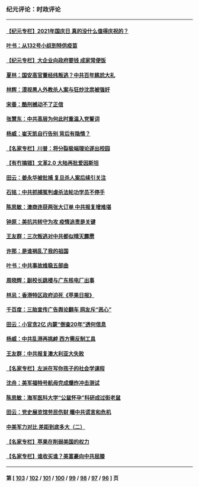 ### 纪元评论：时政评论
---
#### [【纪元专栏】2021年国庆日 真的没什么值得庆祝的？](../../pages/nsc1025/n13042406.md) 
#### [叶书：从132号小组到特供疫苗](../../pages/nsc1025/n13042658.md) 
#### [【纪元专栏】大企业向政府要钱 成家常便饭](../../pages/nsc1025/n13013783.md) 
#### [夏林：国安高官董经纬叛逃？中共百年尴尬大礼](../../pages/nsc1025/n13042315.md) 
#### [林辉：漠视黑人外教杀人案与狂炒沈祟被强奸](../../pages/nsc1025/n13042162.md) 
#### [宋善：酷刑撼动不了正信](../../pages/nsc1025/n13041282.md) 
#### [张慧东：中共高层为何此时重温入党誓词](../../pages/nsc1025/n13040972.md) 
#### [杨威：崔天凯自行告别 背后有隐情？](../../pages/nsc1025/n13040410.md) 
#### [【名家专栏】川普：将分裂极端理论逐出校园](../../pages/nsc1025/n13039545.md) 
#### [【有冇搞错】文革2.0 大陆再批爱因斯坦](../../pages/nsc1025/n13038635.md) 
#### [田云：姜永华被批捕 复旦杀人案后续引关注](../../pages/nsc1025/n13038439.md) 
#### [石铭：中共抓捕冤判虐杀法轮功学员不停手](../../pages/nsc1025/n13038797.md) 
#### [陈思敏：澳商连获两张大订单 中共报复增难堪](../../pages/nsc1025/n13038614.md) 
#### [钟原：美抗共转守为攻 疫情追责是关键](../../pages/nsc1025/n13038018.md) 
#### [王友群：三次叛逃对中共都似晴天霹雳](../../pages/nsc1025/n13037608.md) 
#### [许那：是谁祸乱了我的祖国](../../pages/nsc1025/n13037641.md) 
#### [叶书：中共事故维稳五部曲](../../pages/nsc1025/n13037534.md) 
#### [周晓辉：副校长跳楼与广东核电厂出事](../../pages/nsc1025/n13037106.md) 
#### [林忌：香港特区政府迫死《苹果日报》](../../pages/nsc1025/n13037506.md) 
#### [千百度：三胎宣传广告舆论翻车 网友斥“恶心”](../../pages/nsc1025/n13036572.md) 
#### [田云：小官贪2亿 内蒙“倒查20年”透何信息](../../pages/nsc1025/n13035884.md) 
#### [杨威：中共乱港再挑衅 西方需反制工具](../../pages/nsc1025/n13035339.md) 
#### [王友群：中共报复澳大利亚大失败](../../pages/nsc1025/n13035306.md) 
#### [【名家专栏】左派在写你孩子的社会学课程](../../pages/nsc1025/n13034853.md) 
#### [沈舟：美军福特号航母完成爆炸冲击测试](../../pages/nsc1025/n13035166.md) 
#### [陈思敏：海军医科大学“公鼠怀孕”科研成过街老鼠](../../pages/nsc1025/n13034325.md) 
#### [田云：党史展览馆劳民伤财 曝中共谎言和危机](../../pages/nsc1025/n13033900.md) 
#### [中美军力对比 差距到底多大（二）](../../pages/nsc1025/n13033717.md) 
#### [【名家专栏】苹果在削弱美国的权力](../../pages/nsc1025/n13033257.md) 
#### [【名家专栏】谁收买谁？美富豪向中共屈膝](../../pages/nsc1025/n13033249.md) 

---
#### 第 [ [103](./103.md) / [102](./102.md) / [101](./101.md) / [100](./100.md) / [99](./99.md) / [98](./98.md) / [97](./97.md) / [96](./96.md) ] 页
